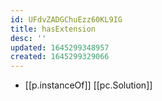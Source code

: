 ```yaml
---
id: UFdvZADGChuEzz60KL9IG
title: hasExtension
desc: ''
updated: 1645299348957
created: 1645299329066
---
```



- [[p.instanceOf]] [[pc.Solution]]
